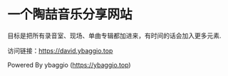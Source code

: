 # 一个陶喆音乐分享网站
目标是把所有录音室、现场、单曲专辑都加进来，有时间的话会加入更多元素.

访问链接：https://david.ybaggio.top

Powered By ybaggio (https://ybaggio.top)

